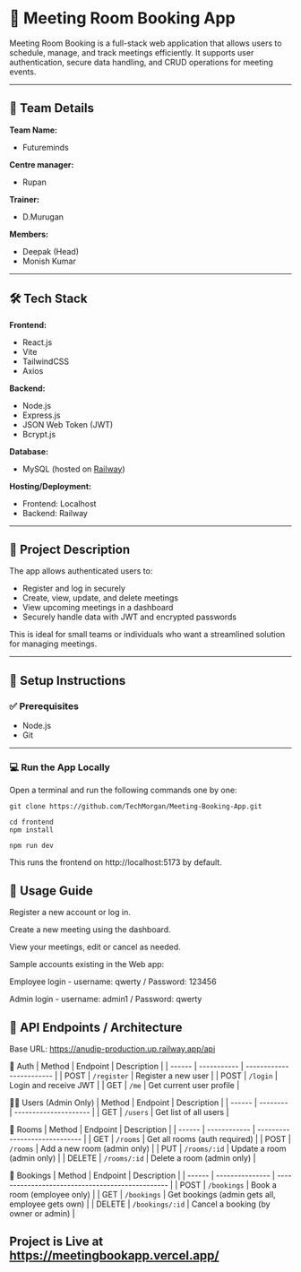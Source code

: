 # 📅 Meeting Room Booking App

Meeting Room Booking is a full-stack web application that allows users to schedule, manage, and track meetings efficiently. It supports user authentication, secure data handling, and CRUD operations for meeting events.

---

## 👥 Team Details

**Team Name:**
- Futureminds

**Centre manager:**
  - Rupan

**Trainer:**
- D.Murugan

**Members:**
- Deepak (Head)
- Monish Kumar
---

## 🛠 Tech Stack

**Frontend:**
- React.js
- Vite
- TailwindCSS
- Axios

**Backend:**
- Node.js
- Express.js
- JSON Web Token (JWT)
- Bcrypt.js

**Database:**
- MySQL (hosted on [Railway](https://railway.app))

**Hosting/Deployment:**
- Frontend: Localhost  
- Backend: Railway

---

## 📘 Project Description

The app allows authenticated users to:
- Register and log in securely
- Create, view, update, and delete meetings
- View upcoming meetings in a dashboard
- Securely handle data with JWT and encrypted passwords

This is ideal for small teams or individuals who want a streamlined solution for managing meetings.

---

## 🚀 Setup Instructions

### ✅ Prerequisites

- Node.js
- Git

---

### 💻 Run the App Locally

Open a terminal and run the following commands one by one:

```
git clone https://github.com/TechMorgan/Meeting-Booking-App.git

cd frontend
npm install

npm run dev
```
This runs the frontend on http://localhost:5173 by default.

## 🧭 Usage Guide
Register a new account or log in.

Create a new meeting using the dashboard.

View your meetings, edit or cancel as needed.

Sample accounts existing in the Web app:

Employee login - username: qwerty / Password: 123456

Admin login - username: admin1 / Password: qwerty

## 📡 API Endpoints / Architecture
Base URL: https://anudip-production.up.railway.app/api

🔐 Auth
| Method | Endpoint    | Description              |
| ------ | ----------- | ------------------------ |
| POST   | `/register` | Register a new user      |
| POST   | `/login`    | Login and receive JWT    |
| GET    | `/me`       | Get current user profile |

🧑‍💼 Users (Admin Only)
| Method | Endpoint | Description           |
| ------ | -------- | --------------------- |
| GET    | `/users` | Get list of all users |

🏢 Rooms
| Method | Endpoint     | Description                   |
| ------ | ------------ | ----------------------------- |
| GET    | `/rooms`     | Get all rooms (auth required) |
| POST   | `/rooms`     | Add a new room (admin only)   |
| PUT    | `/rooms/:id` | Update a room (admin only)    |
| DELETE | `/rooms/:id` | Delete a room (admin only)    |

📅 Bookings
| Method | Endpoint        | Description                                      |
| ------ | --------------- | ------------------------------------------------ |
| POST   | `/bookings`     | Book a room (employee only)                      |
| GET    | `/bookings`     | Get bookings (admin gets all, employee gets own) |
| DELETE | `/bookings/:id` | Cancel a booking (by owner or admin)             |

## Project is Live at https://meetingbookapp.vercel.app/
